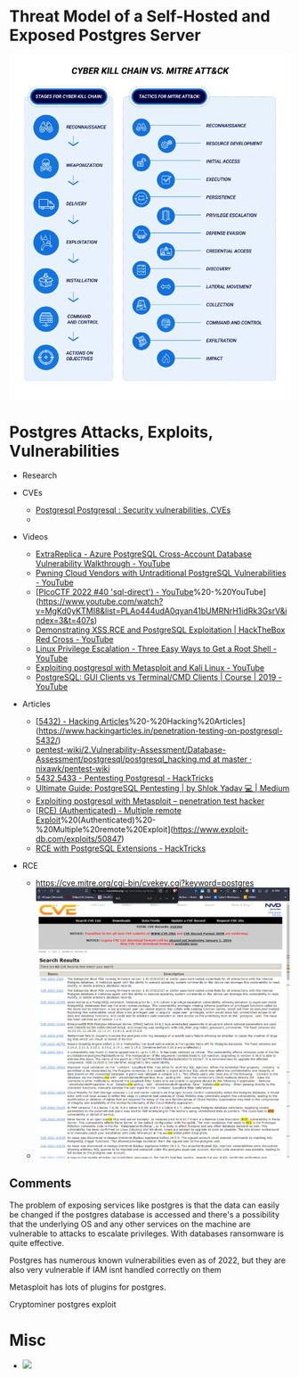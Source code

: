 # Threat Model of a Self-Hosted and Exposed Postgres Server

![](../../__attachments/Secure%20Database%20Exposition/Project%20Workspace/IMG-20231201212619172.png)

# Postgres Attacks, Exploits, Vulnerabilities
- Research
- CVEs
	- [Postgresql Postgresql : Security vulnerabilities, CVEs](https://www.cvedetails.com/vulnerability-list/vendor_id-336/product_id-575/Postgresql-Postgresql.html) 
	- 
- Videos
	* [ExtraReplica - Azure PostgreSQL Cross-Account Database Vulnerability Walkthrough - YouTube](https://www.youtube.com/watch?v=FlYs05NXqOQ&list=PLAo444udA0qyan41bUMRNrH1idRk3GsrV&index=1&t=35s)
	* [Pwning Cloud Vendors with Untraditional PostgreSQL Vulnerabilities - YouTube](https://www.youtube.com/watch?v=X6CiUD3EcfQ&list=PLAo444udA0qyan41bUMRNrH1idRk3GsrV&index=3&t=549s)
	* [[PIcoCTF 2022 #40 'sql-direct') - YouTube](PIcoCTF%202022%20#40%20'sql-direct')%20-%20YouTube](https://www.youtube.com/watch?v=MgKd0yKTMI8&list=PLAo444udA0qyan41bUMRNrH1idRk3GsrV&index=3&t=407s)
	* [Demonstrating XSS,RCE and PostgreSQL Exploitation | HackTheBox Red Cross - YouTube](https://www.youtube.com/watch?v=Ot_AWQLfO58&list=PLAo444udA0qyan41bUMRNrH1idRk3GsrV&index=4&t=1015s)
	* [Linux Privilege Escalation - Three Easy Ways to Get a Root Shell - YouTube](https://www.youtube.com/watch?v=X80XZMeN7oU&list=PLAo444udA0qyan41bUMRNrH1idRk3GsrV&index=5&t=57s)
	* [Exploiting postgresql with Metasploit and Kali Linux - YouTube](https://www.youtube.com/watch?v=qtNkE1mHu-A&list=PLAo444udA0qyan41bUMRNrH1idRk3GsrV&index=6&t=12s)
	* [PostgreSQL: GUI Clients vs Terminal/CMD Clients | Course | 2019 - YouTube](https://www.youtube.com/watch?v=FFo8pH-kfQ8&list=PLAo444udA0qyan41bUMRNrH1idRk3GsrV&index=8&t=181s)
- Articles
	- [[5432) - Hacking Articles](5432)%20-%20Hacking%20Articles](https://www.hackingarticles.in/penetration-testing-on-postgresql-5432/)
	* [pentest-wiki/2.Vulnerability-Assessment/Database-Assessment/postgresql/postgresql_hacking.md at master · nixawk/pentest-wiki](https://github.com/nixawk/pentest-wiki/blob/master/2.Vulnerability-Assessment/Database-Assessment/postgresql/postgresql_hacking.md)
	* [5432,5433 - Pentesting Postgresql - HackTricks](https://book.hacktricks.xyz/network-services-pentesting/pentesting-postgresql)
	* [Ultimate Guide: PostgreSQL Pentesting | by Shlok Yadav 💻 | Medium](https://medium.com/@lordhorcrux_/ultimate-guide-postgresql-pentesting-989055d5551e)
	* [Exploiting postgresql with Metasploit – penetration test hacker](https://pentesthacker.wordpress.com/2020/12/30/exploiting-postgresql-with-metasploit/)
	* [[RCE) (Authenticated) - Multiple remote Exploit](RCE)%20(Authenticated)%20-%20Multiple%20remote%20Exploit](https://www.exploit-db.com/exploits/50847)
	* [RCE with PostgreSQL Extensions - HackTricks](https://book.hacktricks.xyz/pentesting-web/sql-injection/postgresql-injection/rce-with-postgresql-extensions)

- RCE
	- https://cve.mitre.org/cgi-bin/cvekey.cgi?keyword=postgres
	- ![](../../__attachments/Secure%20Database%20Exposition/Project%20Workspace/IMG-20231203234341841.png)
## Comments
The problem of exposing services like postgres is that the data can easily be changed if the postgres database is accessed and there's a possibility that the underlying OS and any other services on the machine are vulnerable to attacks to escalate privileges.  With databases ransomware is quite effective.  

Postgres has numerous known vulnerabilities even as of 2022, but they are also very vulnerable if IAM isnt handled correctly on them

Metasploit has lots of plugins for postgres.

Cryptominer postgres exploit

# Misc
- ![](../../__attachments/Secure%20Database%20Exposition/Project%20Workspace/IMG-20231204160527538.gif)
